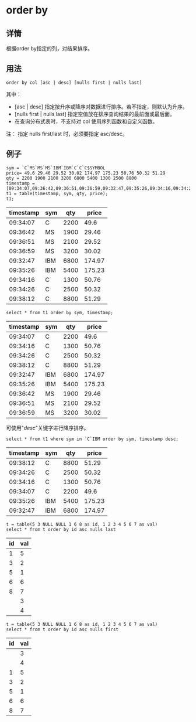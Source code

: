 # order by

## 详情

根据order by指定的列，对结果排序。

## 用法

```
order by col [asc | desc] [nulls first | nulls last]
```

其中：

* [asc | desc] 指定按升序或降序对数据进行排序。若不指定，则默认为升序。
* [nulls first | nulls last] 指定空值放在排序查询结果的最前面或最后面。
* 在查询分布式表时，不支持对 col 使用序列函数和自定义函数。

注： 指定 nulls first/last 时，必须要指定 asc/desc。

## 例子

```
sym = `C`MS`MS`MS`IBM`IBM`C`C`C$SYMBOL
price= 49.6 29.46 29.52 30.02 174.97 175.23 50.76 50.32 51.29
qty = 2200 1900 2100 3200 6800 5400 1300 2500 8800
timestamp = [09:34:07,09:36:42,09:36:51,09:36:59,09:32:47,09:35:26,09:34:16,09:34:26,09:38:12]
t1 = table(timestamp, sym, qty, price);
t1;
```

| timestamp | sym | qty | price |
| --- | --- | --- | --- |
| 09:34:07 | C | 2200 | 49.6 |
| 09:36:42 | MS | 1900 | 29.46 |
| 09:36:51 | MS | 2100 | 29.52 |
| 09:36:59 | MS | 3200 | 30.02 |
| 09:32:47 | IBM | 6800 | 174.97 |
| 09:35:26 | IBM | 5400 | 175.23 |
| 09:34:16 | C | 1300 | 50.76 |
| 09:34:26 | C | 2500 | 50.32 |
| 09:38:12 | C | 8800 | 51.29 |

```
select * from t1 order by sym, timestamp;
```

| timestamp | sym | qty | price |
| --- | --- | --- | --- |
| 09:34:07 | C | 2200 | 49.6 |
| 09:34:16 | C | 1300 | 50.76 |
| 09:34:26 | C | 2500 | 50.32 |
| 09:38:12 | C | 8800 | 51.29 |
| 09:32:47 | IBM | 6800 | 174.97 |
| 09:35:26 | IBM | 5400 | 175.23 |
| 09:36:42 | MS | 1900 | 29.46 |
| 09:36:51 | MS | 2100 | 29.52 |
| 09:36:59 | MS | 3200 | 30.02 |

可使用"*desc*"关键字进行降序排序。

```
select * from t1 where sym in `C`IBM order by sym, timestamp desc;
```

| timestamp | sym | qty | price |
| --- | --- | --- | --- |
| 09:38:12 | C | 8800 | 51.29 |
| 09:34:26 | C | 2500 | 50.32 |
| 09:34:16 | C | 1300 | 50.76 |
| 09:34:07 | C | 2200 | 49.6 |
| 09:35:26 | IBM | 5400 | 175.23 |
| 09:32:47 | IBM | 6800 | 174.97 |

```
t = table(5 3 NULL NULL 1 6 8 as id, 1 2 3 4 5 6 7 as val)
select * from t order by id asc nulls last
```

| id | val |
| --- | --- |
| 1 | 5 |
| 3 | 2 |
| 5 | 1 |
| 6 | 6 |
| 8 | 7 |
|  | 3 |
|  | 4 |

```
t = table(5 3 NULL NULL 1 6 8 as id, 1 2 3 4 5 6 7 as val)
select * from t order by id asc nulls first
```

| id | val |
| --- | --- |
|  | 3 |
|  | 4 |
| 1 | 5 |
| 3 | 2 |
| 5 | 1 |
| 6 | 6 |
| 8 | 7 |

